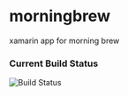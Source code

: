 # morningbrew
xamarin app for morning brew

### Current Build Status
![Build Status](https://asthanarht.visualstudio.com/_apis/public/build/definitions/03fb0f46-2433-459d-857f-747b8697acbb/2/badge)
